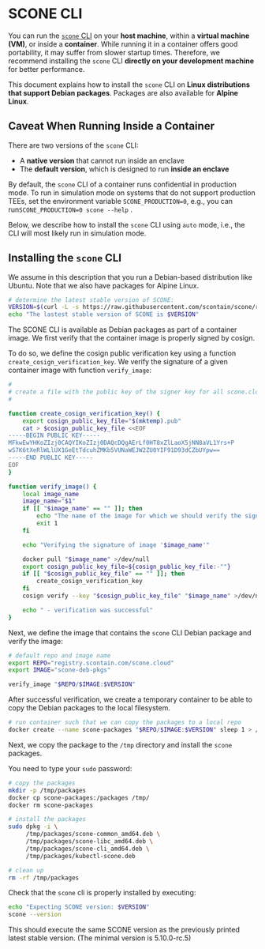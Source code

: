 # SCONE CLI

You can run the [`scone` CLI](https://sconedocs.github.io/CAS_cli/) on your **host machine**, within a **virtual machine (VM)**, or inside a **container**. While running it in a container offers good portability, it may suffer from slower startup times. Therefore, we recommend installing the `scone` CLI **directly on your development machine** for better performance.

This document explains how to install the `scone` CLI on **Linux distributions that support Debian packages**. Packages are also available for **Alpine Linux**.

## Caveat When Running Inside a Container

There are two versions of the `scone` CLI:

- A **native version** that cannot run inside an enclave
- The **default version**, which is designed to run **inside an enclave**
  
By default, the `scone` CLI of a container runs confidential in production mode. To run in simulation mode on systems that do not support production TEEs, set the environment variable `SCONE_PRODUCTION=0`, e.g., you can run`SCONE_PRODUCTION=0 scone --help` .

Below, we describe how to install the `scone` CLI using `auto` mode, i.e., the CLI will most likely run in simulation mode.

## Installing the `scone` CLI 

We assume in this description that you run a Debian-based distribution like Ubuntu. Note that we also have packages for Alpine Linux.

```bash
# determine the latest stable version of SCONE:
VERSION=$(curl -L -s https://raw.githubusercontent.com/scontain/scone/refs/heads/main/stable.txt)
echo "The lastest stable version of SCONE is $VERSION"
```

The SCONE CLI is available as Debian packages as part of a container image. 
We first verify that the container image is properly signed by cosign.

To do so, we define the cosign public verification key using a function `create_cosign_verification_key`.
We verify the signature of a given container image with function `verify_image`:

```bash
#
# create a file with the public key of the signer key for all scone.cloud images
#

function create_cosign_verification_key() {
    export cosign_public_key_file="$(mktemp).pub"
    cat > $cosign_public_key_file <<EOF
-----BEGIN PUBLIC KEY-----
MFkwEwYHKoZIzj0CAQYIKoZIzj0DAQcDQgAErLf0HT8xZlLaoX5jNN8aVL1Yrs+P
wS7K6tXeRlWLlUX1GeEtTdcuhZMKb5VUNaWEJW2ZU0YIF91D93dCZbUYpw==
-----END PUBLIC KEY-----
EOF
}

function verify_image() {
    local image_name
    image_name="$1"
    if [[ "$image_name" == "" ]]; then
        echo "The name of the image for which we should verify the signature, was empty. Exiting."
        exit 1
    fi

    echo "Verifying the signature of image '$image_name'"

    docker pull "$image_name" >/dev/null
    export cosign_public_key_file=${cosign_public_key_file:-""}
    if [[ "$cosign_public_key_file" == "" ]]; then
        create_cosign_verification_key
    fi
    cosign verify --key "$cosign_public_key_file" "$image_name" >/dev/null 2> /dev/null || { echo "Failed to verify signature of image '$image_name'! Exiting! Please check that 'cosign version' shows a git version >= 2.0.0. Also ensure that there is no field 'credsStore' in '$HOME/.docker/config.json'"; exit 1; }

    echo " - verification was successful"
}
```

Next, we define the image that contains the `scone` CLI Debian package and
verify the image:

```bash
# default repo and image name
export REPO="registry.scontain.com/scone.cloud"
export IMAGE="scone-deb-pkgs"

verify_image "$REPO/$IMAGE:$VERSION"
```

After successful verification, we create a temporary container
to be able to copy the Debian packages to the local filesystem.

```bash
# run container such that we can copy the packages to a local repo
docker create --name scone-packages "$REPO/$IMAGE:$VERSION" sleep 1 > /dev/null
```

Next, we copy the package to the `/tmp` directory and
install the `scone` packages. 

You need to type your `sudo` password:

```bash
# copy the packages
mkdir -p /tmp/packages
docker cp scone-packages:/packages /tmp/
docker rm scone-packages

# install the packages
sudo dpkg -i \
     /tmp/packages/scone-common_amd64.deb \
     /tmp/packages/scone-libc_amd64.deb \
     /tmp/packages/scone-cli_amd64.deb \
     /tmp/packages/kubectl-scone.deb

# clean up
rm -rf /tmp/packages
```

Check that the `scone` cli is properly installed by executing:

```bash
echo "Expecting SCONE version: $VERSION"
scone --version
```

This should execute the same SCONE version as the previously printed latest stable version.
(The minimal version is 5.10.0-rc.5)
